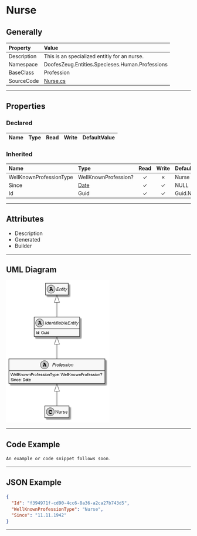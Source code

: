 ﻿# Nurse

## Generally

|Property|Value|
|:-|:-|
|Description|This is an specialized entitiy for an nurse.|
|Namespace|DoofesZeug.Entities.Specieses.Human.Professions|
|BaseClass|Profession|
|SourceCode|[Nurse.cs](../../../../DoofesZeug.Library/Src/Entities/Specieses/Human/Professions/Nurse.cs)|

---

## Properties

### Declared

|Name|Type|Read|Write|DefaultValue|
|:---|:---|:--:|:---:|:-----------|

### Inherited

|Name|Type|Read|Write|DefaultValue|
|:---|:---|:--:|:---:|:-----------|
|WellKnownProfessionType|WellKnownProfession?|&#x2713;|&#x2717;|Nurse|
|Since|[Date](../../Entities/DoofesZeug.Entities.DateAndTime/Date.md)|&#x2713;|&#x2713;|NULL|
|Id|Guid|&#x2713;|&#x2713;|Guid.NewGuid()|

---

## Attributes

- Description
- Generated
- Builder

---

## UML Diagram

![Nurse.png](./Nurse.png "Nurse")

---

## Code Example

```cs
An example or code snippet follows soon.
```

---

## JSON Example

```json
{
  "Id": "f394971f-cd90-4cc6-8a36-a2ca27b743d5",
  "WellKnownProfessionType": "Nurse",
  "Since": "11.11.1942"
}
```

---


